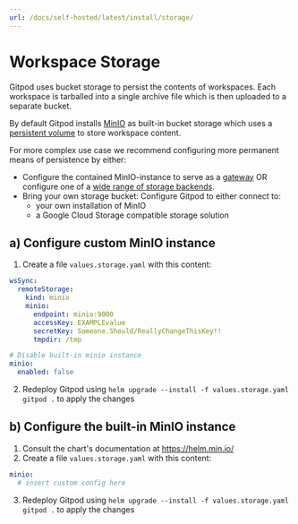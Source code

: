 ```yaml
---
url: /docs/self-hosted/latest/install/storage/
---
```


# Workspace Storage

Gitpod uses bucket storage to persist the contents of workspaces. Each workspace is tarballed into a single archive file which is then uploaded to a separate bucket.

By default Gitpod installs [MinIO](https://min.io/) as built-in bucket storage which uses a [persistent volume](https://kubernetes.io/docs/concepts/storage/persistent-volumes/) to store workspace content.

For more complex use case we recommend configuring more permanent means of persistence by either:
 * Configure the contained MinIO-instance to serve as a [gateway](https://github.com/minio/minio/tree/master/docs/gateway) OR configure one of a [wide range of storage backends](https://kubernetes.io/docs/concepts/storage/persistent-volumes/#types-of-persistent-volumes).
 * Bring your own storage bucket: Configure Gitpod to either connect to:
   * your own installation of MinIO
   * a Google Cloud Storage compatible storage solution


## a) Configure custom MinIO instance

 1. Create a file `values.storage.yaml` with this content:
```yaml
wsSync:
  remoteStorage:
    kind: minio
    minio:
      endpoint: minio:9000
      accessKey: EXAMPLEvalue
      secretKey: Someone.Should/ReallyChangeThisKey!!
      tmpdir: /tmp

# Disable built-in minio instance
minio:
  enabled: false
```
 2. Redeploy Gitpod using `helm upgrade --install -f values.storage.yaml gitpod .` to apply the changes

## b) Configure the built-in MinIO instance
 1. Consult the chart's documentation at https://helm.min.io/
 2. Create a file `values.storage.yaml` with this content:
```yaml
minio:
  # insert custom config here
```
 3. Redeploy Gitpod using `helm upgrade --install -f values.storage.yaml gitpod .` to apply the changes
